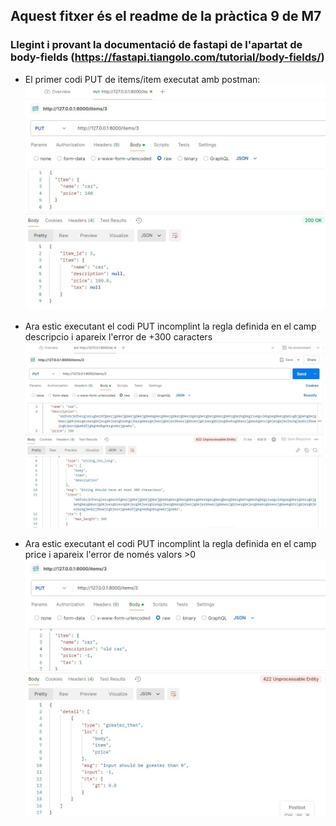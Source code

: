 ## Aquest fitxer és el readme de la pràctica 9 de M7

### Llegint i provant la documentació de fastapi de l'apartat de body-fields (https://fastapi.tiangolo.com/tutorial/body-fields/)

+ El primer codi PUT de items/item executat amb postman:
![execucio de PUT de items/item amb postman](put1.jpg)

+ Ara estic executant el codi PUT incomplint la regla definida en el camp descripcio i apareix l'error de +300 caracters
![execucio de PUT de items/item amb postman](put2.jpg)

+ Ara estic executant el codi PUT incomplint la regla definida en el camp price i apareix l'error de només valors >0
![execucio de PUT de items/item amb postman](put3.jpg)